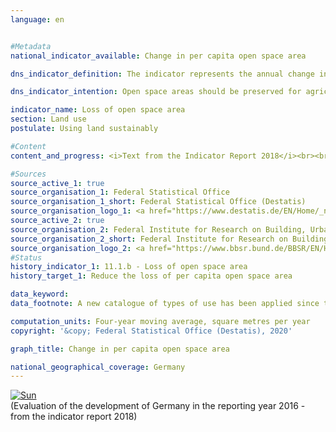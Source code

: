 ```yaml
---                   
language: en                   


#Metadata                   
national_indicator_available: Change in per capita open space area                   

dns_indicator_definition: The indicator represents the annual change in the per capita open space area in square metres as a four-year moving average.                   

dns_indicator_intention: Open space areas should be preserved for agricultural and forestry use, as cultural and natural landscapes as well as recreation areas. For this reason, the decline in the per capita open space area should be reduced. A reduction in the loss of open space area indicates the success of measures to strengthen inner-urban development and thereby conserve agricultural, wooded and water areas for agriculture and forestry, nature conservation and recreational use by the population.                   

indicator_name: Loss of open space area                   
section: Land use                   
postulate: Using land sustainably                   

#Content                    
content_and_progress: <i>Text from the Indicator Report 2018</i><br><br>Agricultural, wooded, mining and pile areas as well as water areas in the form of flowing and standing waters are referred to as open space areas. Therefore, all areas not covered by the category of housing and transport area are included. A distinction must be made between open space areas, and open areas as well as housing open areas, such as cemeteries, gardens, parks, green spaces or wildlife preserves, which – although they are non-built-up areas – are considered part of the housing and transport area. Therefore, if buildings are erected in gardens, parks or green spaces, this development will not be reflected in this indicator. However, such a development would increase the population density. In this respect, the indicator “Loss of open space area” corresponds to indicators 11.1.a “Expansion of housing and transport area “ and 11.1.c “Density of settlements”.<br><br>The data sources for the indicator are the population figures and the area survey by type of actual use compiled by the Federal Statistical Office. Since population data at regional level are used for the calculation, the 2011 census caused a jump in the time series. Moreover, changes in the methodology of the official land registers in the Länder have increasingly resulted in the reclassification of areas in previous years. To smooth out these effects and to establish the long-term trend, a four-year moving average is calculated, which covers the four preceding years.<br><br>Regarding the area survey by type of actual use, a methodological change in the survey basis took place in 2016, so that the comparability of the data with previous years is limited from 2016 onwards. For this reason, the development of the indicator in 2016 is shown only as a four-year moving average.<br><br>The distinction between “rural” and “non-rural” is based on a type classification of the Thünen Institute. This classification allocates a degree of “ruralness” to rural districts and towns not attached to an administrative district – based on spatial characteristics such as “density of settlements”, “share of agricultural and forestry area” and “location relative to the centres”.<br><br>In the period under review, the loss of per capita open space area declined on average nationwide. Whereas the four-year moving average for 2004 was still around 5 square metres per capita and year, the current average for 2015 is only about 2.9 square metres.<br><br>Although subject to a similar trend, considerable differences can be observed between rural and non-rural district types in terms of the scope of change. For instance, the loss of open space area per capita and year in rural district types decreased from above 7 to slightly over 4 square metres. In the non-rural district types, it fell from just under 2 to around 1 square metre. In this context, it is important to remember that non-rural districts and towns not attached to an administrative district have much less open space area such as forests or agricultural land than rural areas. In addition, demographic trends develop at differing rates and have a corresponding impact on the indicator. Whereas the majority of rural regions in the period under review reported a decline in population, the population figures in non-rural regions as a whole increased slightly.                   

#Sources
source_active_1: true                           
source_organisation_1: Federal Statistical Office                           
source_organisation_1_short: Federal Statistical Office (Destatis)                           
source_organisation_logo_1: <a href="https://www.destatis.de/EN/Home/_node.html"><img src="https://g205sdgs.github.io/sdg-indicators/public/LogosEn/destatis.png" alt="Logo Federal Statistical Office (Destatis)" title="Click here to visit the homepage of the organization"></a>
source_active_2: true                           
source_organisation_2: Federal Institute for Research on Building, Urban Affairs and Spatial Development                           
source_organisation_2_short: Federal Institute for Research on Building, Urban Affairs and Spatial Development (BBSR)                           
source_organisation_logo_2: <a href="https://www.bbsr.bund.de/BBSR/EN/Home/homepage_node.html"><img src="https://g205sdgs.github.io/sdg-indicators/public/LogosEn/bfsrf.png" alt="Logo Federal Institute for Research on Building, Urban Affairs and Spatial Development (BBSR)" title="Click here to visit the homepage of the organization"></a>
#Status                   
history_indicator_1: 11.1.b - Loss of open space area                   
history_target_1: Reduce the loss of per capita open space area

data_keyword:                    
data_footnote: A new catalogue of types of use has been applied since the data basis was changed as of 31 December 2016 so that the relevant change from 2015 to 2016 cannot be determined. Comparability over time is therefore very limited                   

computation_units: Four-year moving average, square metres per year                   
copyright: '&copy; Federal Statistical Office (Destatis), 2020'                   

graph_title: Change in per capita open space area                   

national_geographical_coverage: Germany                   
---
```

<div>                           
  <div class="my-header">                           
    <a href="https://sustainabledevelopment-deutschland.github.io/en/status/"><img src="https://g205sdgs.github.io/sdg-indicators/public/Wettersymbole/Sonne.png" title="If the trend continues, the target value will be met or the difference between the target value and the current value will be less than 5&nbsp;%" alt="Sun" />                           
    </a>                           
  </div>
  <div class="my-header-note">
    <span>(Evaluation of the development of Germany in the reporting year 2016 - from the indicator report 2018)</span>
  </div>                           
</div>
